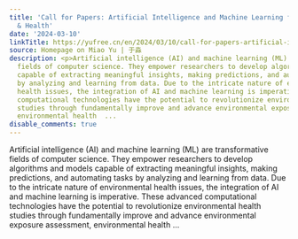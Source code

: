 ```yaml
---
title: 'Call for Papers: Artificial Intelligence and Machine Learning for Environmental
  & Health'
date: '2024-03-10'
linkTitle: https://yufree.cn/en/2024/03/10/call-for-papers-artificial-intelligence-and-machine-learning-for-environmental-health/
source: Homepage on Miao Yu | 于淼
description: <p>Artificial intelligence (AI) and machine learning (ML) are transformative
  fields of computer science. They empower researchers to develop algorithms and models
  capable of extracting meaningful insights, making predictions, and automating tasks
  by analyzing and learning from data. Due to the intricate nature of environmental
  health issues, the integration of AI and machine learning is imperative. These advanced
  computational technologies have the potential to revolutionize environmental health
  studies through fundamentally improve and advance environmental exposure assessment,
  environmental health  ...
disable_comments: true
---
```

<p>Artificial intelligence (AI) and machine learning (ML) are transformative fields of computer science. They empower researchers to develop algorithms and models capable of extracting meaningful insights, making predictions, and automating tasks by analyzing and learning from data. Due to the intricate nature of environmental health issues, the integration of AI and machine learning is imperative. These advanced computational technologies have the potential to revolutionize environmental health studies through fundamentally improve and advance environmental exposure assessment, environmental health  ...